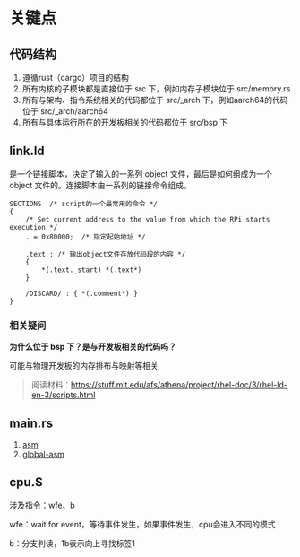 # 关键点

## 代码结构

1. 遵循rust（cargo）项目的结构
2. 所有内核的子模块都是直接位于 src 下，例如内存子模块位于 src/memory.rs 
3. 所有与架构、指令系统相关的代码都位于 src/_arch 下，例如aarch64的代码位于 src/_arch/aarch64
4. 所有与具体运行所在的开发板相关的代码都位于 src/bsp 下

## link.ld

是一个链接脚本，决定了输入的一系列 object 文件，最后是如何组成为一个 object 文件的。连接脚本由一系列的链接命令组成。

```
SECTIONS  /* script的一个最常用的命令 */
{
    /* Set current address to the value from which the RPi starts execution */
    . = 0x80000;  /* 指定起始地址 */ 

    .text : /* 输出object文件存放代码段的内容 */
    {
        *(.text._start) *(.text*)
    }

    /DISCARD/ : { *(.comment*) }
}
```

### 相关疑问

**为什么位于 bsp 下？是与开发板相关的代码吗？**

可能与物理开发板的内存排布与映射等相关

> 阅读材料：https://stuff.mit.edu/afs/athena/project/rhel-doc/3/rhel-ld-en-3/scripts.html


## main.rs

1. [asm](https://doc.rust-lang.org/beta/unstable-book/library-features/asm.html)
2. [global-asm](https://doc.rust-lang.org/beta/unstable-book/library-features/global-asm.html)

## cpu.S

涉及指令：wfe、b

wfe：wait for event，等待事件发生，如果事件发生，cpu会进入不同的模式

b：分支判读，1b表示向上寻找标签1